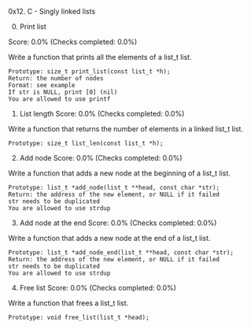 0x12. C - Singly linked lists


0. Print list

Score: 0.0% (Checks completed: 0.0%)

Write a function that prints all the elements of a list_t list.

    Prototype: size_t print_list(const list_t *h);
    Return: the number of nodes
    Format: see example
    If str is NULL, print [0] (nil)
    You are allowed to use printf


1. List length
Score: 0.0% (Checks completed: 0.0%)

Write a function that returns the number of elements in a linked list_t list.

    Prototype: size_t list_len(const list_t *h);


2. Add node
Score: 0.0% (Checks completed: 0.0%)

Write a function that adds a new node at the beginning of a list_t list.

    Prototype: list_t *add_node(list_t **head, const char *str);
    Return: the address of the new element, or NULL if it failed
    str needs to be duplicated
    You are allowed to use strdup



3. Add node at the end
Score: 0.0% (Checks completed: 0.0%)

Write a function that adds a new node at the end of a list_t list.

    Prototype: list_t *add_node_end(list_t **head, const char *str);
    Return: the address of the new element, or NULL if it failed
    str needs to be duplicated
    You are allowed to use strdup


4. Free list
Score: 0.0% (Checks completed: 0.0%)

Write a function that frees a list_t list.

    Prototype: void free_list(list_t *head);


